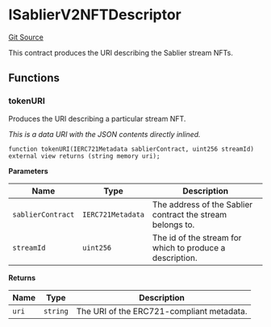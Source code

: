 # ISablierV2NFTDescriptor

[Git Source](https://github.com/sablierhq/v2-core/blob/8bd57ebb31fddf6ef262477e5a378027db8b85d8/docs/contracts/v2/reference/core/interfaces)

This contract produces the URI describing the Sablier stream NFTs.

## Functions

### tokenURI

Produces the URI describing a particular stream NFT.

_This is a data URI with the JSON contents directly inlined._

```solidity
function tokenURI(IERC721Metadata sablierContract, uint256 streamId) external view returns (string memory uri);
```

**Parameters**

| Name              | Type              | Description                                                |
| ----------------- | ----------------- | ---------------------------------------------------------- |
| `sablierContract` | `IERC721Metadata` | The address of the Sablier contract the stream belongs to. |
| `streamId`        | `uint256`         | The id of the stream for which to produce a description.   |

**Returns**

| Name  | Type     | Description                               |
| ----- | -------- | ----------------------------------------- |
| `uri` | `string` | The URI of the ERC721-compliant metadata. |
